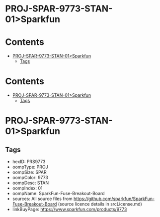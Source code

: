 
PROJ-SPAR-9773-STAN-01>Sparkfun
===============================

Contents
========

* [PROJ-SPAR-9773-STAN-01>Sparkfun](#proj-spar-9773-stan-01sparkfun)
	* [Tags](#tags)

Contents
========

* [PROJ-SPAR-9773-STAN-01>Sparkfun](#proj-spar-9773-stan-01sparkfun)
	* [Tags](#tags)

# PROJ-SPAR-9773-STAN-01>Sparkfun

## Tags

- hexID: PRS9773
- oompType: PROJ
- oompSize: SPAR
- oompColor: 9773
- oompDesc: STAN
- oompIndex: 01
- oompName: SparkFun-Fuse-Breakout-Board
- sources: All source files from https://github.com/sparkfun/SparkFun-Fuse-Breakout-Board (source licence details in srcLicense.md)
- linkBuyPage: https://www.sparkfun.com/products/9773
